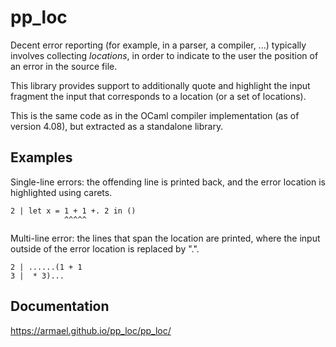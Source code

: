 # pp_loc

Decent error reporting (for example, in a parser, a compiler, ...) typically
involves collecting *locations*, in order to indicate to the user the position
of an error in the source file.

This library provides support to additionally quote and highlight the input
fragment the input that corresponds to a location (or a set of locations).

This is the same code as in the OCaml compiler implementation (as of version
4.08), but extracted as a standalone library.

## Examples

Single-line errors: the offending line is printed back, and the error location
is highlighted using carets.

```
2 | let x = 1 + 1 +. 2 in ()
            ^^^^^
```

Multi-line error: the lines that span the location are printed, where the input
outside of the error location is replaced by ".".

```
2 | ......(1 + 1
3 |  * 3)...
```

## Documentation

https://armael.github.io/pp_loc/pp_loc/

